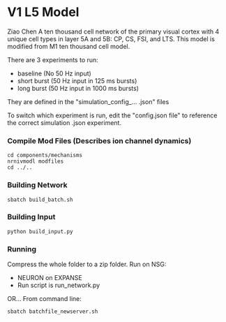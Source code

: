 # V1 L5 Model

Ziao Chen
A ten thousand cell network of the primary visual cortex with 4 unique cell types in layer 5A and 5B: CP, CS, FSI, and LTS. This model is modified from M1 ten thousand cell model.


There are 3 experiments to run:
* baseline        (No 50 Hz input)
* short burst     (50 Hz input in 125 ms bursts)
* long burst      (50 Hz input in 1000 ms bursts) 

They are defined in the "simulation_config_... .json" files

To switch which experiment is run, edit the "config.json file" to reference the correct simulation .json experiment.
### Compile Mod Files (Describes ion channel dynamics)
```
cd components/mechanisms
nrnivmodl modfiles
cd ../..
```

### Building Network

```
sbatch build_batch.sh
```
### Building Input

```
python build_input.py
```

### Running
Compress the whole folder to a zip folder. Run on NSG:
* NEURON on EXPANSE
* Run script is run_network.py

OR...
From command line:
```
sbatch batchfile_newserver.sh
```

